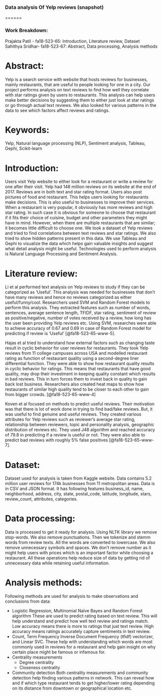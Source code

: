 
### Data analysis Of Yelp reviews (snapshot)
======
### Work Breakdown:

Prajakta Patil - fa18-523-65: Introduction, Literature review, Dataset
Sahithya Sridhar- fa18-523-67: Abstract, Data processing, Analysis methods

# Abstract:
Yelp is a search service with website that hosts reviews for businesses, mainly
restaurants, that are useful to people looking for one in a city. Our project
performs analysis on text reviews to find how well they correlate with star
ratings given by users to restaurants. This analysis can help users make better
decisions by suggesting them to either just look at star ratings or go through
actual text reviews. We also looked for various patterns in the data to see which
factors affect reviews and ratings. 

# Keywords:
Yelp, Natural language processing (NLP), Sentiment analysis, Tableau,
Gephi, Scikit-learn

# Introduction:
Users visit Yelp website to either look for a restaurant or write a review for
one after their visit. Yelp had 148 million reviews on its website at the end of
2017. Reviews are in both text and star rating format. Users also post pictures
of food and restaurant. This helps users looking for restaurants make decisions.
This is also useful to businesses to improve their services. When a restaurant
is very popular, it obviously has more reviews and high star rating. In such case
it is obvious for someone to choose that restaurant if it fits their choice of
cuisine, budget and other parameters they might have in mind. However, when there
are multiple restaurants that are similar; it becomes little difficult to choose
one. We took a dataset of Yelp reviews and tried to find correlations between
text reviews and star ratings. We also tried to show hidden patterns present in
this data. We use Tableau and Gephi to visualize the data which helps gain
valuable insights and suggest what detail analysis might be useful. Technologies
used to perform analysis is Natural Language Processing and Sentiment Analysis. 

# Literature review:
Li et al performed text analysis on Yelp reviews to study if they can be
categorized as ‘Useful’. This analysis was needed for businesses that don’t have
many reviews and hence no reviews categorized as either useful/funny/cool.
Researchers used SVM and Random Forest models to perform this analysis. They
extracted features such as number of words, sentences, average sentence length,
TFIDF, star rating, sentiment of review as positive/negative, number of votes
received by a review, how long has the user been providing Yelp reviews etc.
Using SVM, researches were able to achieve accuracy of 0.67 and 0.69 in case of
Random Forest model for predicting if review is ‘Useful’ [@fa18-523-65-www-5].

Hajas et al tried to understand how external factors such as changing taste result
in cyclic behavior for user reviews for restaurants. They took Yelp reviews from
11 college campuses across USA and modelled restaurant rating as function of
restaurant quality using a second-degree liner differential function. They were
able to show how restaurant quality results in cyclic behavior for ratings. This
means that restaurants that have good quality, may drop their investment in
keeping quality constant which results in bad reviews. This in turn forces them
to invest back in quality to gain back lost business. Researchers also created
heat maps to show how restaurants of similar high quality tend to be closer to
each other to gain from bigger crowds. [@fa18-523-65-www-4]

Koven et al focused on methods to predict useful reviews. Their motivation was
that there is lot of work done in trying to find bad/fake reviews. But, it was
useful to find genuine and useful reviews. They created various attributes for
Yelp reviews such as reviewer’s average star rating, relationship between
reviewers, topic and personality analysis, geographic distribution of reviews
etc. They used J48 algorithm and reached accuracy of 79.8 in predicting if a
review is useful or not. They were also able to predict bad reviews with roughly
5% false positives [@fa18-523-65-www-7].

# Dataset:
Dataset used for analysis is taken from Kaggle website. Data contains 5.2 million
user reviews for 174k businesses from 11 metropolitan areas. Data is in CSV and
JSON format.  It has following features business_id, name, neighborhood, address,
city, state, postal_code, latitude, longitude, stars, review_count, attributes,
categories. 

# Data processing:
Data is processed to get it ready for analysis. Using NLTK library we remove
stop-words.  We also remove punctuations. Then we tokenize and stemm words from
review texts. All the words are converted to lowercase. We also remove unnecessary
symbols and spaces. We don’t remove number as it might help users with prices
which is an important factor while choosing a restaurant.  All these operations
help reduce size of data by getting rid of unnecessary data while retaining useful
information. 

# Analysis methods:
Following methods are used for analysis to make observations
and conclusions from data:

- Logistic Regression, Multinomial Naïve Bayes and Random Forest algorithm
	These are used to predict rating based on text review. This will help
  understand and predict how well text review and ratings match.   Low accuracy means
  there is more to ratings that just text review. High accuracy means ratings
  accurately capture sentiments in text   review.
- Count, Term Frequency Inverse Document Frequency (tfidf) vectorizer, and Linear
  SVC. These help with understanding which words are most commonly used in reviews
  for a restaurant and help gain insight on why certain place might be famous or
  infamous for.
- Centrality measurements
  -	Degree centrality
  -	Closeness centrality
- Community detection
	Both centrality measurements and community detection help finding various patterns in network. This can reveal how and if which type   restaurant tends to get higher/lower rating depending on its distance from downtown or geographical location etc. 
